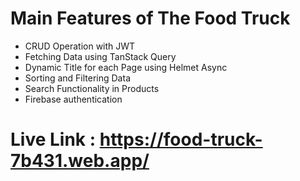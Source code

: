 # Main Features of The Food Truck

- CRUD Operation with JWT
- Fetching Data using TanStack Query
- Dynamic Title for each Page using Helmet Async
- Sorting and Filtering Data
- Search Functionality in Products
- Firebase authentication

# Live Link : https://food-truck-7b431.web.app/
